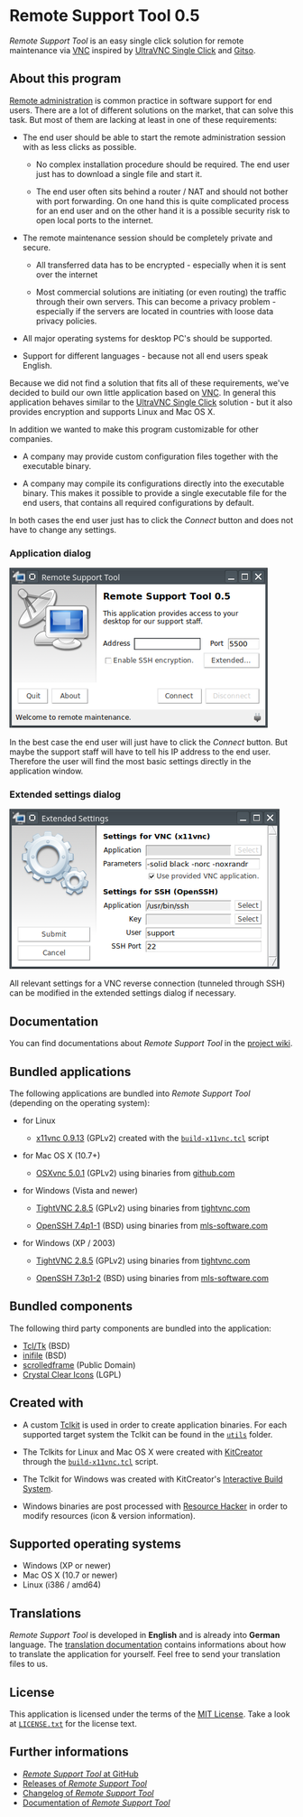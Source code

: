 Remote Support Tool 0.5
=======================

*Remote Support Tool* is an easy single click solution for remote maintenance
via [VNC](https://en.wikipedia.org/wiki/Virtual_Network_Computing) inspired by
[UltraVNC Single Click](http://www.uvnc.com/products/uvnc-sc.html) and
[Gitso](https://code.google.com/p/gitso/).


About this program
------------------

[Remote administration](https://en.wikipedia.org/wiki/Remote_administration) is
common practice in software support for end users. There are a lot of different
solutions on the market, that can solve this task. But most of them are lacking
at least in one of these requirements:

-   The end user should be able to start the remote administration session with
    as less clicks as possible.

    -   No complex installation procedure should be required. The end user just
        has to download a single file and start it.

    -   The end user often sits behind a router / NAT and should not bother with
        port forwarding. On one hand this is quite complicated process for an
        end user and on the other hand it is a possible security risk to open
        local ports to the internet.

-   The remote maintenance session should be completely private and secure.

    -   All transferred data has to be encrypted - especially when it is sent
        over the internet

    -   Most commercial solutions are initiating (or even routing) the traffic
        through their own servers. This can become a privacy problem -
        especially if the servers are located in countries with loose data
        privacy policies.

-   All major operating systems for desktop PC's should be supported.

-   Support for different languages - because not all end users speak English.

Because we did not find a solution that fits all of these requirements, we've
decided to build our own little application based on
[VNC](https://en.wikipedia.org/wiki/Virtual_Network_Computing). In general this
application behaves similar to the
[UltraVNC Single Click](http://www.uvnc.com/products/uvnc-sc.html) solution -
but it also provides encryption and supports Linux and Mac OS X.

In addition we wanted to make this program customizable for other companies.

-   A company may provide custom configuration files together with the
    executable binary.

-   A company may compile its configurations directly into the executable
    binary. This makes it possible to provide a single executable file for the
    end users, that contains all required configurations by default.

In both cases the end user just has to click the *Connect* button and does not
have to change any settings.


### Application dialog

![application dialog](misc/screenshots/application-dialog.png)

In the best case the end user will just have to click the *Connect* button. But
maybe the support staff will have to tell his IP address to the end user.
Therefore the user will find the most basic settings directly in the application
window.


### Extended settings dialog

![extended settings dialog](misc/screenshots/settings-dialog.png)

All relevant settings for a VNC reverse connection (tunneled through SSH) can be
modified in the extended settings dialog if necessary.


Documentation
-------------

You can find documentations about *Remote Support Tool* in the
[project wiki](https://github.com/OpenIndex/RemoteSupportTool/wiki).


Bundled applications
--------------------

The following applications are bundled into *Remote Support Tool* (depending on
the operating system):

-   for Linux

    -   [x11vnc 0.9.13](http://www.karlrunge.com/x11vnc/) (GPLv2) created with
        the [`build-x11vnc.tcl`](utils/build-x11vnc.tcl) script

-   for Mac OS X (10.7+)

    -   [OSXvnc 5.0.1](https://github.com/stweil/OSXvnc) (GPLv2) using binaries
        from [github.com](https://github.com/stweil/OSXvnc/releases)

-   for Windows (Vista and newer)

    -   [TightVNC 2.8.5](http://www.tightvnc.com/) (GPLv2) using binaries from
        [tightvnc.com](http://www.tightvnc.com/download.php)

    -   [OpenSSH 7.4p1-1](https://www.openssh.com/) (BSD) using binaries from
        [mls-software.com](https://www.mls-software.com/opensshd.html)

-   for Windows (XP / 2003)

    -   [TightVNC 2.8.5](http://www.tightvnc.com/) (GPLv2) using binaries from
        [tightvnc.com](http://www.tightvnc.com/download.php)

    -   [OpenSSH 7.3p1-2](https://www.openssh.com/) (BSD) using binaries from
        [mls-software.com](https://www.mls-software.com/opensshd-old-cygwin.html)


Bundled components
------------------

The following third party components are bundled into the application:

-   [Tcl/Tk](http://www.tcl.tk/) (BSD)
-   [inifile](https://github.com/tcltk/tcllib/tree/master/modules/inifile) (BSD)
-   [scrolledframe](http://wiki.tcl.tk/9223) (Public Domain)
-   [Crystal Clear Icons](http://www.everaldo.com/) (LGPL)


Created with
------------

-   A custom [Tclkit](http://wiki.tcl.tk/52) is used in order to create
    application binaries. For each supported target system the Tclkit can be
    found in the [`utils`](utils) folder.

-   The Tclkits for Linux and Mac OS X were created with
    [KitCreator](https://kitcreator.rkeene.org/) through the
    [`build-x11vnc.tcl`](utils/build-tclkit.tcl) script.

-   The Tclkit for Windows was created with KitCreator's
    [Interactive Build System](http://kitcreator.rkeene.org/kitcreator).

-   Windows binaries are post processed with
    [Resource Hacker](http://www.angusj.com/resourcehacker/) in order to modify
    resources (icon & version information).


Supported operating systems
---------------------------

-   Windows (XP or newer)
-   Mac OS X (10.7 or newer)
-   Linux (i386 / amd64)


Translations
------------

*Remote Support Tool* is developed in **English** and is already into
**German** language. The
[translation documentation](https://github.com/OpenIndex/RemoteSupportTool/wiki/Translation)
contains informations about how to translate the application for yourself. Feel
free to send your translation files to us.


License
-------

This application is licensed under the terms of the
[MIT License](http://opensource.org/licenses/MIT). Take a look at
[`LICENSE.txt`](LICENSE.txt) for the license text.


Further informations
--------------------

-   [*Remote Support Tool* at GitHub](https://github.com/OpenIndex/RemoteSupportTool)
-   [Releases of *Remote Support Tool*](https://github.com/OpenIndex/RemoteSupportTool/releases)
-   [Changelog of *Remote Support Tool*](https://github.com/OpenIndex/RemoteSupportTool/blob/develop/CHANGELOG.md)
-   [Documentation of *Remote Support Tool*](https://github.com/OpenIndex/RemoteSupportTool/wiki)
